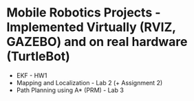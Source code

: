 # Mobile Robotics Projects - Implemented Virtually (RVIZ, GAZEBO) and on real hardware (TurtleBot)
* EKF - HW1
* Mapping and Localization - Lab 2 (+ Assignment 2)
* Path Planning using A* (PRM) - Lab 3

